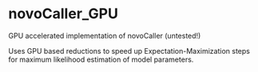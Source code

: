 # novoCaller_GPU
GPU accelerated implementation of novoCaller (untested!)

Uses GPU based reductions to speed up Expectation-Maximization steps for maximum likelihood estimation of model parameters.
